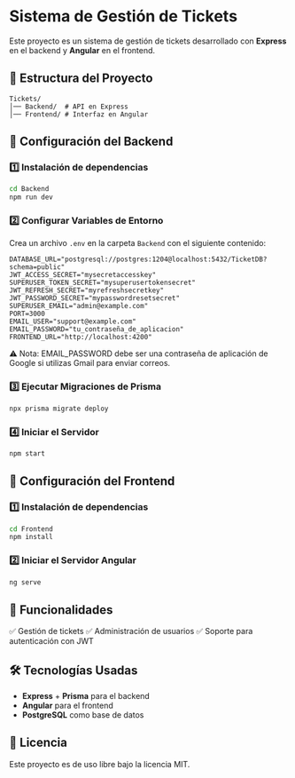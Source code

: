 # Sistema de Gestión de Tickets

Este proyecto es un sistema de gestión de tickets desarrollado con **Express** en el backend y **Angular** en el frontend.

## 📁 Estructura del Proyecto

```
Tickets/
│── Backend/  # API en Express
│── Frontend/ # Interfaz en Angular
```

## 🚀 Configuración del Backend

### 1️⃣ Instalación de dependencias

```sh
cd Backend
npm run dev
```

### 2️⃣ Configurar Variables de Entorno
Crea un archivo `.env` en la carpeta `Backend` con el siguiente contenido:

```
DATABASE_URL="postgresql://postgres:1204@localhost:5432/TicketDB?schema=public"
JWT_ACCESS_SECRET="mysecretaccesskey"
SUPERUSER_TOKEN_SECRET="mysuperusertokensecret"
JWT_REFRESH_SECRET="myrefreshsecretkey"
JWT_PASSWORD_SECRET="mypasswordresetsecret"
SUPERUSER_EMAIL="admin@example.com"
PORT=3000
EMAIL_USER="support@example.com"
EMAIL_PASSWORD="tu_contraseña_de_aplicacion"
FRONTEND_URL="http://localhost:4200"
```
⚠️ Nota: EMAIL_PASSWORD debe ser una contraseña de aplicación de Google si utilizas Gmail para enviar correos.

### 3️⃣ Ejecutar Migraciones de Prisma

```sh
npx prisma migrate deploy
```

### 4️⃣ Iniciar el Servidor

```sh
npm start
```

## 🎨 Configuración del Frontend

### 1️⃣ Instalación de dependencias

```sh
cd Frontend
npm install
```

### 2️⃣ Iniciar el Servidor Angular

```sh
ng serve
```

## 📌 Funcionalidades

✅ Gestión de tickets
✅ Administración de usuarios
✅ Soporte para autenticación con JWT

## 🛠️ Tecnologías Usadas

- **Express** + **Prisma** para el backend
- **Angular** para el frontend
- **PostgreSQL** como base de datos

## 📄 Licencia

Este proyecto es de uso libre bajo la licencia MIT.

